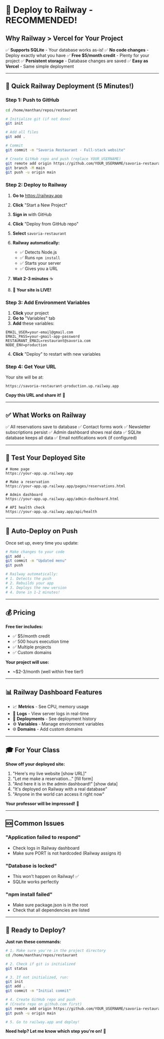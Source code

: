 # 🚂 Deploy to Railway - RECOMMENDED!

## Why Railway > Vercel for Your Project

✅ **Supports SQLite** - Your database works as-is!
✅ **No code changes** - Deploy exactly what you have
✅ **Free $5/month credit** - Plenty for your project
✅ **Persistent storage** - Database changes are saved
✅ **Easy as Vercel** - Same simple deployment

---

## 🚀 Quick Railway Deployment (5 Minutes!)

### **Step 1: Push to GitHub**

```bash
cd /home/manthan/repos/restaurant

# Initialize git (if not done)
git init

# Add all files
git add .

# Commit
git commit -m "Savoria Restaurant - Full-stack website"

# Create GitHub repo and push (replace YOUR_USERNAME)
git remote add origin https://github.com/YOUR_USERNAME/savoria-restaurant.git
git branch -M main
git push -u origin main
```

### **Step 2: Deploy to Railway**

1. **Go to** https://railway.app
2. **Click** "Start a New Project"
3. **Sign in** with GitHub
4. **Click** "Deploy from GitHub repo"
5. **Select** `savoria-restaurant`
6. **Railway automatically:**
   - ✅ Detects Node.js
   - ✅ Runs `npm install`
   - ✅ Starts your server
   - ✅ Gives you a URL

7. **Wait 2-3 minutes** ☕
8. **🎉 Your site is LIVE!**

### **Step 3: Add Environment Variables**

1. **Click** your project
2. **Go to** "Variables" tab
3. **Add** these variables:

```
EMAIL_USER=your-email@gmail.com
EMAIL_PASS=your-gmail-app-password
RESTAURANT_EMAIL=restaurant@savoria.com
NODE_ENV=production
```

4. **Click** "Deploy" to restart with new variables

### **Step 4: Get Your URL**

Your site will be at:
```
https://savoria-restaurant-production.up.railway.app
```

**Copy this URL and share it!** 🎉

---

## ✅ What Works on Railway

✅ All reservations save to database
✅ Contact forms work
✅ Newsletter subscriptions persist
✅ Admin dashboard shows real data
✅ SQLite database keeps all data
✅ Email notifications work (if configured)

---

## 🧪 Test Your Deployed Site

```
# Home page
https://your-app.up.railway.app

# Make a reservation
https://your-app.up.railway.app/pages/reservations.html

# Admin dashboard
https://your-app.up.railway.app/admin-dashboard.html

# API health check
https://your-app.up.railway.app/api/health
```

---

## 🔄 Auto-Deploy on Push

Once set up, every time you update:

```bash
# Make changes to your code
git add .
git commit -m "Updated menu"
git push

# Railway automatically:
# 1. Detects the push
# 2. Rebuilds your app
# 3. Deploys the new version
# 4. Done in 1-2 minutes!
```

---

## 💰 Pricing

**Free tier includes:**
- ✅ $5/month credit
- ✅ 500 hours execution time
- ✅ Multiple projects
- ✅ Custom domains

**Your project will use:**
- ~$2-3/month (well within free tier!)

---

## 📊 Railway Dashboard Features

- 📈 **Metrics** - See CPU, memory usage
- 📝 **Logs** - View server logs in real-time
- 🔄 **Deployments** - See deployment history
- ⚙️ **Variables** - Manage environment variables
- 🌐 **Domains** - Add custom domains

---

## 🎓 For Your Class

**Show off your deployed site:**

1. "Here's my live website [show URL]"
2. "Let me make a reservation..." [fill form]
3. "And here it is in the admin dashboard!" [show data]
4. "It's deployed on Railway with a real database"
5. "Anyone in the world can access it right now"

**Your professor will be impressed!** 🎉

---

## 🆘 Common Issues

### **"Application failed to respond"**
- Check logs in Railway dashboard
- Make sure PORT is not hardcoded (Railway assigns it)

### **"Database is locked"**
- This won't happen on Railway! ✅
- SQLite works perfectly

### **"npm install failed"**
- Make sure package.json is in the root
- Check that all dependencies are listed

---

## 🎯 Ready to Deploy?

**Just run these commands:**

```bash
# 1. Make sure you're in the project directory
cd /home/manthan/repos/restaurant

# 2. Check if git is initialized
git status

# 3. If not initialized, run:
git init
git add .
git commit -m "Initial commit"

# 4. Create GitHub repo and push
# (Create repo on github.com first)
git remote add origin https://github.com/YOUR_USERNAME/savoria-restaurant.git
git push -u origin main

# 5. Go to railway.app and deploy!
```

**Need help? Let me know which step you're on!** 🚀
